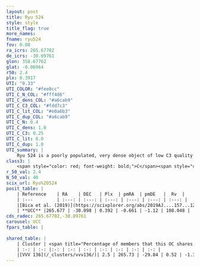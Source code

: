 ```yaml
---
layout: post
title: Ryu 524
style: style
title_flag: true
more_names: 
fname: ryu524
fov: 0.08
ra_icrs: 265.67702
de_icrs: -30.09761
glon: 358.67762
glat: -0.06964
r50: 2.4
plx: 0.3917
UTI: "0.33"
UTI_COLOR: "#fee8cc"
UTI_C_N_COL: "#fff4d6"
UTI_C_dens_COL: "#a6cab9"
UTI_C_C3_COL: "#fdd7c3"
UTI_C_lit_COL: "#e0a6b3"
UTI_C_dup_COL: "#a6cab9"
UTI_C_N: 0.4
UTI_C_dens: 1.0
UTI_C_C3: 0.25
UTI_C_lit: 0.0
UTI_C_dup: 1.0
UTI_summary: |
    Ryu 524 is a poorly populated, very dense object of low C3 quality. It is rarely studied in the literature, with no articles listed in the last 6 years.<br><br>This object shares a very small percentage of members with at least one entry reported in the same catalogue.
class3: |
    <span style="color: red; font-weight: bold;">C</span><span style="color: red; font-weight: bold;">C</span>
r_50_val: 2.4
N_50_val: 40
scix_url: Ryu%20524
posit_table: |
    | Reference    | RA    | DEC   | Plx  | pmRA  | pmDE   |  Rv  |
    | :---         | :---: | :---: | :---: | :---: | :---: | :---: |
    |[Bica et al. (2019)](https://scixplorer.org/abs/2019AJ....157...12B) | 265.673 | -30.106 | -- | -- | -- | -- |
    | **UCC** |265.677 | -30.098 | 0.392 | -0.661 | -1.12 | 108.048 | 
cds_radec: 265.67702,-30.09761
carousel: UCC
fpars_table: |
    
shared_table: |
    | Cluster | <span title="Percentage of members that this OC shares with the ones listed">%</span>   | RA   | DEC   | Plx   | pmRA  | pmDE  | Rv | UTI |
    | :-: | :-: |:-: | :-: | :-: | :-: | :-: | :-: | :-: |
    |[VVV 136](/_clusters/vvv136/)| 2.5 | 265.73 | -29.84 | 0.52 | -1.37 | -1.45 | 13.93 |0.05 |
---
```

